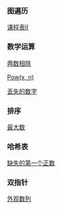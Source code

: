 ### 图遍历

[课程表II](课程表II.md)

### 数学运算

[两数相除](两数相除.md)

[Pow(x, n)](Pow\(x,n\).md)

[丢失的数字](丢失的数字.md)

### 排序

[最大数](最大数.md)

### 哈希表

[缺失的第一个正数](缺失的第一个正数.md)

### 双指针

[外观数列](外观数列.md)

[](.md)

[](.md)

[](.md)

[](.md)

[](.md)

[](.md)

[](.md)

[](.md)

[](.md)

[](.md)

[](.md)

[](.md)

[](.md)

[](.md)

[](.md)

[](.md)

[](.md)

[](.md)

[](.md)

[](.md)

[](.md)

[](.md)

[](.md)

[](.md)

[](.md)

[](.md)

[](.md)

[](.md)

[](.md)

[](.md)

[](.md)

[](.md)

[](.md)
